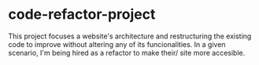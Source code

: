 # code-refactor-project

This project focuses a website's architecture and restructuring the existing code to improve without altering any of its funcionalities. In a given scenario, I'm being hired as a refactor to make their/ site more accesible.
